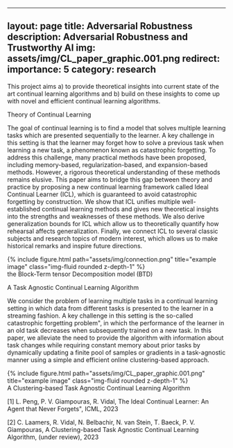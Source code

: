 
---
layout: page
title: Adversarial Robustness
description: Adversarial Robustness and Trustworthy AI
img: assets/img/CL_paper_graphic.001.png
redirect: 
importance: 5
category: research
---

This project aims a) to provide  theoretical insights into current state of the art continual learning algorithms and b) build on these insights to come up with novel and efficient  continual learning algorithms.

Theory of Continual Learning

The goal of continual learning is to find a model that solves multiple learning tasks which are presented sequentially to the learner. A key challenge in this setting is that the learner may forget how to solve a previous task when learning a new task, a phenomenon known as catastrophic forgetting. To address this challenge, many practical  methods have been proposed, including memory-based, regularization-based, and expansion-based methods. However, a rigorous theoretical understanding of these methods remains elusive. This paper aims to bridge this gap between theory and practice by proposing a new continual learning framework called Ideal Continual Learner (ICL), which is guaranteed to avoid catastrophic forgetting by construction. We show that ICL unifies multiple well-established continual learning methods and gives new theoretical insights into the strengths and weaknesses of these methods. We also derive generalization bounds for ICL which allow us to theoretically quantify how rehearsal affects generalization. Finally, we connect ICL to several classic subjects and research topics of modern interest, which allows us to make historical remarks and inspire future directions.


   <div class="row">
    <div class="col-sm mt-3 mt-md-0">
        {% include figure.html path="assets/img/connection.png" title="example image" class="img-fluid rounded z-depth-1" %}
    </div>
    </div>
    <div class="caption">
    <div class="caption">
        the Block-Term tensor Decomposition model (BTD) 
    </div>
    
    
    
A Task Agnostic Continual Learning Algorithm    
    
We consider the problem of learning multiple tasks in a continual learning setting in which data from different tasks is presented to the learner in a streaming fashion. A key challenge in this setting is the so-called catastrophic forgetting problem", in which the performance of the learner in an old task decreases when subsequently trained on a new task. In this paper, we alleviate the need to provide the algorithm with information about task changes while requiring constant memory about prior tasks by dynamically updating a finite pool of samples or gradients in a task-agnostic manner using a simple and efficient online clustering-based approach.     
    
   <div class="row">
     <div class="col-sm mt-3 mt-md-0">
        {% include figure.html path="assets/img/CL_paper_graphic.001.png" title="example image" class="img-fluid rounded z-depth-1" %}
    </div>
   </div>
    <div class="caption">
        A Clustering-based Task Agnostic Continual Learning Algorithm 
    </div>


    
[1] L. Peng, P. V. Giampouras, R. Vidal, The Ideal Continual Learner: An Agent that Never Forgets", ICML, 2023<br />
 
[2] C. Laamers, R. Vidal, N. Belbachir, N. van Stein, T. Baeck, P. V. Giampouras, A Clustering-based Task Agnostic Continual Learning Algorithm, (under review), 2023<br/>





